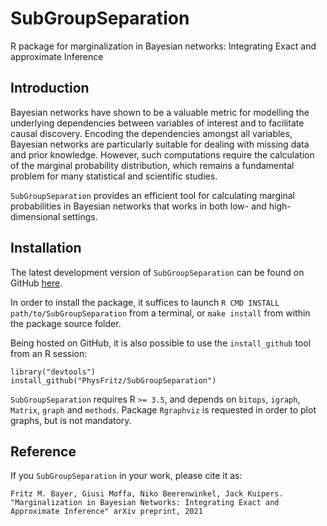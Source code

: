 SubGroupSeparation
========

R package for marginalization in Bayesian networks: Integrating Exact and approximate Inference

Introduction
-----------

Bayesian networks have shown to be a valuable metric for modelling the underlying dependencies between variables of interest and to facilitate causal discovery. Encoding the dependencies amongst all variables, Bayesian networks are particularly suitable for dealing with missing data and prior knowledge. However, such computations require the calculation of the marginal probability distribution, which remains a fundamental problem for many statistical and scientific studies. 

`SubGroupSeparation` provides an efficient tool for calculating marginal probabilities in Bayesian networks that works in both low- and high-dimensional settings.

Installation
-----------

The latest development version of `SubGroupSeparation` can be found on GitHub
[here](https://github.com/cbg-ethz/SubGroupSeparation).

In order to install the package, it suffices to launch
`R CMD INSTALL path/to/SubGroupSeparation`
from a terminal, or `make install` from within the package source folder.

Being hosted on GitHub, it is also possible to use the `install_github`
tool from an R session:

```{r eval=FALSE}
library("devtools")
install_github("PhysFritz/SubGroupSeparation")
```

`SubGroupSeparation` requires R `>= 3.5`, and depends on
`bitops`, `igraph`, `Matrix`, `graph` and
`methods`. Package `Rgraphviz` is requested in
order to plot graphs, but is not mandatory.

Reference
---------
If you `SubGroupSeparation` in your work, please cite it as:
```
Fritz M. Bayer, Giusi Moffa, Niko Beerenwinkel, Jack Kuipers. "Marginalization in Bayesian Networks: Integrating Exact and Approximate Inference" arXiv preprint, 2021
```
